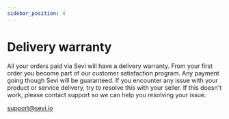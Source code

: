 ```yaml
---
sidebar_position: 4
---
```


# Delivery warranty

All your orders paid via Sevi will have a delivery warranty. From your first order you become part of our customer satisfaction program. Any payment going though Sevi will be guaranteed. If you encounter any issue with your product or service delivery, try to resolve this with your seller. If this doesn't work, please contact support so we can help you resolving your issue.

support@sevi.io
